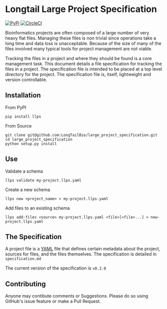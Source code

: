 # Longtail Large Project Specification

[![PyPi](https://img.shields.io/pypi/v/llps.svg)](https://pypi.org/project/llps/)
[![CircleCI](https://circleci.com/gh/LongTailBio/large_project_specification.svg?style=svg)](https://circleci.com/gh/LongTailBio/large_project_specification)

Bioinformatics projects are often composed of a large number of very heavy flat files. Managing these files is non trivial since operations take a long time and data loss is unacceptable. Because of the size of many of the files involved many typical tools for project management are not viable.

Tracking the files in a project and where they should be found is a core management task. This document details a file specification for tracking the files in a project. The specification file is intended to be placed at a top level directory for the project. The specification file is, itself, lightweight and version controllable.

## Installation

From PyPI
```
pip install llps
```

From Source
```
git clone git@github.com:LongTailBio/large_project_specification.git
cd large_project_specification
python setup.py install
```


## Use

Validate a schema
```
llps validate my-project.llps.yaml
```

Create a new schema
```
llps new <project_name> > my-project.llps.yaml
```

Add files to an existing schema
```
llps add-files <source> my-project.llps.yaml <file>[<file>...] > new-project.llps.yaml
```

## The Specification

A project file is a [YAML](https://yaml.org/spec/1.2/spec.html) file that defines certain metadata about the project, sources for files, and the files themselves. The specification is detailed in `specification.md`

The current version of the specification is `v0.2.0`

## Contributing

Anyone may contibute comments or Suggestions. Please do so using GitHub's issue feature or make a Pull Request.




